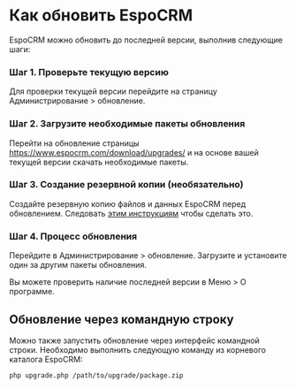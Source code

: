 # Как обновить EspoCRM

EspoCRM можно обновить до последней версии, выполнив следующие шаги:

### Шаг 1. Проверьте текущую версию

Для проверки текущей версии перейдите на страницу Администрирование > обновление.

### Шаг 2. Загрузите необходимые пакеты обновления

Перейти на обновление страницы https://www.espocrm.com/download/upgrades/ и на основе вашей текущей версии скачать необходимые пакеты.

### Шаг 3. Создание резервной копии (необязательно)

Создайте резервную копию файлов и данных EspoCRM перед обновлением. Следовать [этим инструкциям](backup-and-restore.md) чтобы сделать это.

### Шаг 4. Процесс обновления

Перейдите в Администрирование > обновление. Загрузите и установите один за другим пакеты обновления.

Вы можете проверить наличие последней версии в Меню > О программе.

## Обновление через командную строку

Можно также запустить обновление через интерфейс командной строки. Необходимо выполнить следующую команду из корневого каталога EspoCRM:

``
php upgrade.php /path/to/upgrade/package.zip
``
